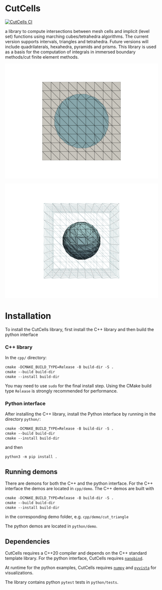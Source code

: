 # CutCells

[![CutCells CI](https://github.com/sclaus2/cutcells/actions/workflows/python-app.yml/badge.svg)](https://github.com/sclaus2/cutcells/actions/workflows/python-app.yml)

a library to compute intersections between mesh cells and implicit (level set) functions using marching cubes/tetrahedra algorithms. The current version supports intervals, triangles and tetrahedra. Future versions will include quadrilaterals, hexahedra, pyramids and prisms. This library is used as a basis for the computation of integrals in immersed boundary methods/cut finite element methods.


![Regular mesh cut by zero contour line of a circular level set function](./img/mesh2D.png)

![Regular mesh cut by zero contour line of a spherical level set function](./img/mesh3D.png)

# Installation

To install the CutCells library, first install the C++ library and then build the python interface

### C++ library

In the `cpp/` directory:

```console
cmake -DCMAKE_BUILD_TYPE=Release -B build-dir -S .
cmake --build build-dir
cmake --install build-dir
```

You may need to use `sudo` for the final install step. Using the CMake
build type `Release` is strongly recommended for performance.


### Python interface

After installing the C++ library, install the Python interface by running in
the directory `python/`:

```console
cmake -DCMAKE_BUILD_TYPE=Release -B build-dir -S .
cmake --build build-dir
cmake --install build-dir
```

and then

```console
python3 -m pip install .
```

## Running demons

There are demons for both the C++ and the python interface.
For the C++ interface the demos are located in `cpp/demo`. The C++ demos are built with
```console
cmake -DCMAKE_BUILD_TYPE=Release -B build-dir -S .
cmake --build build-dir
cmake --install build-dir
```
in the corresponding demo folder, e.g. `cpp/demo/cut_triangle`

The python demos are located in `python/demo`.

## Dependencies

CutCells requires a C++20 compiler and depends on the C++ standard template library.
For the python interface, CutCells requires [`nanobind`](https://github.com/wjakob/nanobind).

At runtime for the python examples, CutCells requires [`numpy`](https://numpy.org) and [`pyvista`](https://pyvista.org/) for visualizations.

The library contains python `pytest` tests in `python/tests`.



